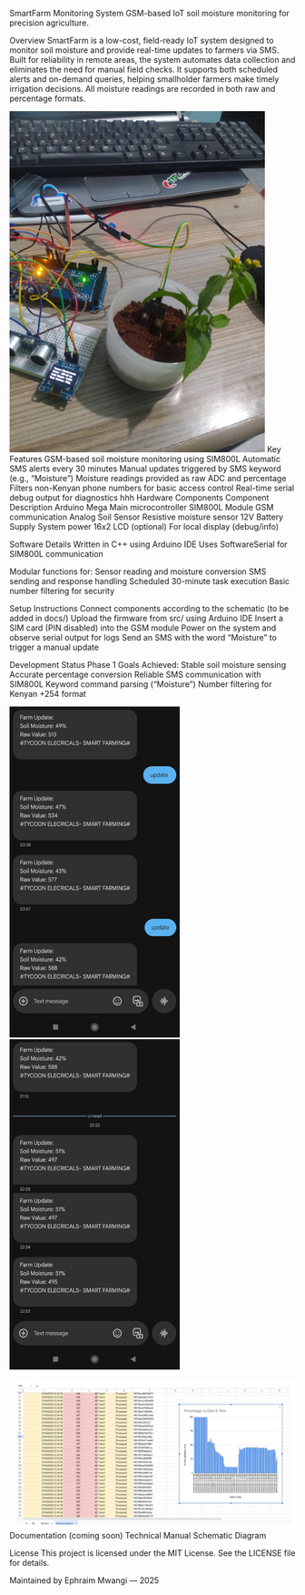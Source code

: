 SmartFarm Monitoring System
GSM-based IoT soil moisture monitoring for precision agriculture.

Overview
SmartFarm is a low-cost, field-ready IoT system designed to monitor soil moisture and provide real-time updates to farmers via SMS. Built for reliability in remote areas, the system automates data collection and eliminates the need for manual field checks.
It supports both scheduled alerts and on-demand queries, helping smallholder farmers make timely irrigation decisions. All moisture readings are recorded in both raw and percentage formats.

<img src="Images/plant.jpg" alt="Circuit View" width="450"/>
Key Features
GSM-based soil moisture monitoring using SIM800L
Automatic SMS alerts every 30 minutes
Manual updates triggered by SMS keyword (e.g., “Moisture”)
Moisture readings provided as raw ADC and percentage
Filters non-Kenyan phone numbers for basic access control
Real-time serial debug output for diagnostics
hhh
Hardware Components
Component	Description
Arduino Mega	Main microcontroller
SIM800L Module	GSM communication
Analog Soil Sensor	Resistive moisture sensor
12V Battery Supply	System power
16x2 LCD (optional)	For local display (debug/info)

Software Details
Written in C++ using Arduino IDE
Uses SoftwareSerial for SIM800L communication

Modular functions for:
Sensor reading and moisture conversion
SMS sending and response handling
Scheduled 30-minute task execution
Basic number filtering for security

Setup Instructions
Connect components according to the schematic (to be added in docs/)
Upload the firmware from src/ using Arduino IDE
Insert a SIM card (PIN disabled) into the GSM module
Power on the system and observe serial output for logs
Send an SMS with the word “Moisture” to trigger a manual update


Development Status
Phase 1 Goals Achieved:
Stable soil moisture sensing
Accurate percentage conversion
Reliable SMS communication with SIM800L
Keyword command parsing (“Moisture”)
Number filtering for Kenyan +254 format

<img src="Images/sms2.jpg" alt="Circuit View" width="300"/>           <img src="Images/sms1.jpg" alt="Circuit View" width="300"/>

<img src="Images/data.jpg" alt="Circuit View" width="1000"/>
Documentation (coming soon)
Technical Manual
Schematic Diagram 

License
This project is licensed under the MIT License.
See the LICENSE file for details.

Maintained by Ephraim Mwangi — 2025
